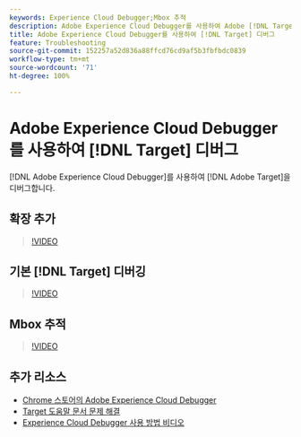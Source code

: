 ```yaml
---
keywords: Experience Cloud Debugger;Mbox 추적
description: Adobe Experience Cloud Debugger를 사용하여 Adobe [!DNL Target] 을 디버그합니다.
title: Adobe Experience Cloud Debugger를 사용하여 [!DNL Target] 디버그
feature: Troubleshooting
source-git-commit: 152257a52d836a88ffcd76cd9af5b3fbfbdc0839
workflow-type: tm+mt
source-wordcount: '71'
ht-degree: 100%

---
```



# Adobe Experience Cloud Debugger를 사용하여 [!DNL Target] 디버그

[!DNL Adobe Experience Cloud Debugger]를 사용하여 [!DNL Adobe Target]을 디버그합니다.

## 확장 추가

>[!VIDEO](https://video.tv.adobe.com/v/23114/?quality=12)

## 기본 [!DNL Target] 디버깅

>[!VIDEO](https://video.tv.adobe.com/v/23115/?quality=12)

## Mbox 추적

>[!VIDEO](https://video.tv.adobe.com/v/23113/?quality=12)

## 추가 리소스

+ [Chrome 스토어의 Adobe Experience Cloud Debugger](https://chrome.google.com/webstore/detail/adobe-experience-cloud-de/ocdmogmohccmeicdhlhhgepeaijenapj?hl=en)
+ [Target 도움말 문서 문제 해결](/help/main/r-troubleshooting-target/troubleshooting-target.md)
+ [Experience Cloud Debugger 사용 방법 비디오](https://helpx.adobe.com/marketing-cloud-core/kt/using/experience-cloud-debugger-feature-video-use.html)
